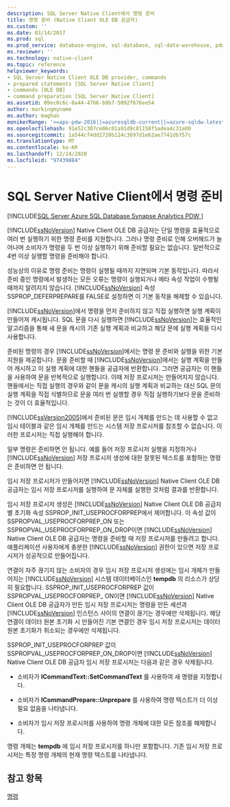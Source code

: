 ```yaml
---
description: SQL Server Native Client에서 명령 준비
title: 명령 준비 (Native Client OLE DB 공급자)
ms.custom: ''
ms.date: 03/14/2017
ms.prod: sql
ms.prod_service: database-engine, sql-database, sql-data-warehouse, pdw
ms.reviewer: ''
ms.technology: native-client
ms.topic: reference
helpviewer_keywords:
- SQL Server Native Client OLE DB provider, commands
- prepared statements [SQL Server Native Client]
- commands [OLE DB]
- command preparation [SQL Server Native Client]
ms.assetid: 09ec0c6c-0a44-4766-b9b7-5092f676ee54
author: markingmyname
ms.author: maghan
monikerRange: '>=aps-pdw-2016||=azuresqldb-current||=azure-sqldw-latest||>=sql-server-2016||>=sql-server-linux-2017||=azuresqldb-mi-current'
ms.openlocfilehash: 91e52c307ce06c01a91d9c81158f5adea4c31a00
ms.sourcegitcommit: 1a544cf4dd2720b124c3697d1e62ae7741db757c
ms.translationtype: MT
ms.contentlocale: ko-KR
ms.lasthandoff: 12/14/2020
ms.locfileid: "97439884"
---
```

# <a name="preparing-commands-in-sql-server-native-client"></a>SQL Server Native Client에서 명령 준비
[!INCLUDE[SQL Server Azure SQL Database Synapse Analytics PDW ](../../includes/applies-to-version/sql-asdb-asdbmi-asa-pdw.md)]

  [!INCLUDE[ssNoVersion](../../includes/ssnoversion-md.md)] Native Client OLE DB 공급자는 단일 명령을 효율적으로 여러 번 실행하기 위한 명령 준비를 지원합니다. 그러나 명령 준비로 인해 오버헤드가 늘어나며 소비자가 명령을 두 번 이상 실행하기 위해 준비할 필요는 없습니다. 일반적으로 4번 이상 실행할 명령을 준비해야 합니다.  
  
 성능상의 이유로 명령 준비는 명령이 실행될 때까지 지연되며 기본 동작입니다. 따라서 준비 중인 명령에서 발생하는 모든 오류는 명령이 실행되거나 메타 속성 작업이 수행될 때까지 알려지지 않습니다. [!INCLUDE[ssNoVersion](../../includes/ssnoversion-md.md)] 속성 SSPROP_DEFERPREPARE를 FALSE로 설정하면 이 기본 동작을 해제할 수 있습니다.  
  
 [!INCLUDE[ssNoVersion](../../includes/ssnoversion-md.md)]에서 명령을 먼저 준비하지 않고 직접 실행하면 실행 계획이 만들어져 캐시됩니다. SQL 문을 다시 실행하면 [!INCLUDE[ssNoVersion](../../includes/ssnoversion-md.md)]는 효율적인 알고리즘을 통해 새 문을 캐시의 기존 실행 계획과 비교하고 해당 문에 실행 계획을 다시 사용합니다.  
  
 준비된 명령의 경우 [!INCLUDE[ssNoVersion](../../includes/ssnoversion-md.md)]에서는 명령 문 준비와 실행을 위한 기본 지원을 제공합니다. 문을 준비할 때 [!INCLUDE[ssNoVersion](../../includes/ssnoversion-md.md)]에서는 실행 계획을 만들어 캐시하고 이 실행 계획에 대한 핸들을 공급자에 반환합니다. 그러면 공급자는 이 핸들을 사용하여 문을 반복적으로 실행합니다. 이때 저장 프로시저는 만들어지지 않습니다. 핸들에서는 직접 실행의 경우와 같이 문을 캐시의 실행 계획과 비교하는 대신 SQL 문의 실행 계획을 직접 식별하므로 문을 여러 번 실행할 경우 직접 실행하기보다 문을 준비하는 것이 더 효율적입니다.  
  
 [!INCLUDE[ssVersion2005](../../includes/ssversion2005-md.md)]에서 준비된 문은 임시 개체를 만드는 데 사용할 수 없고 임시 테이블과 같은 임시 개체를 만드는 시스템 저장 프로시저를 참조할 수 없습니다. 이러한 프로시저는 직접 실행해야 합니다.  
  
 일부 명령은 준비하면 안 됩니다. 예를 들어 저장 프로시저 실행을 지정하거나 [!INCLUDE[ssNoVersion](../../includes/ssnoversion-md.md)] 저장 프로시저 생성에 대한 잘못된 텍스트를 포함하는 명령은 준비하면 안 됩니다.  
  
 임시 저장 프로시저가 만들어지면 [!INCLUDE[ssNoVersion](../../includes/ssnoversion-md.md)] Native Client OLE DB 공급자는 임시 저장 프로시저를 실행하여 문 자체를 실행한 것처럼 결과를 반환합니다.  
  
 임시 저장 프로시저 생성은 [!INCLUDE[ssNoVersion](../../includes/ssnoversion-md.md)] Native Client OLE DB 공급자별 초기화 속성 SSPROP_INIT_USEPROCFORPREP에서 제어합니다. 이 속성 값이 SSPROPVAL_USEPROCFORPREP_ON 또는 SSPROPVAL_USEPROCFORPREP_ON_DROP이면 [!INCLUDE[ssNoVersion](../../includes/ssnoversion-md.md)] Native Client OLE DB 공급자는 명령을 준비할 때 저장 프로시저를 만들려고 합니다. 애플리케이션 사용자에게 충분한 [!INCLUDE[ssNoVersion](../../includes/ssnoversion-md.md)] 권한이 있으면 저장 프로시저가 성공적으로 만들어집니다.  
  
 연결이 자주 끊기지 않는 소비자의 경우 임시 저장 프로시저 생성에는 임시 개체가 만들어지는 [!INCLUDE[ssNoVersion](../../includes/ssnoversion-md.md)] 시스템 데이터베이스인 **tempdb** 의 리소스가 상당히 필요합니다. SSPROP_INIT_USEPROCFORPREP 값이 SSPROPVAL_USEPROCFORPREP_ ON이면 [!INCLUDE[ssNoVersion](../../includes/ssnoversion-md.md)] Native Client OLE DB 공급자가 만든 임시 저장 프로시저는 명령을 만든 세션과 [!INCLUDE[ssNoVersion](../../includes/ssnoversion-md.md)] 인스턴스 사이의 연결이 끊기는 경우에만 삭제됩니다. 해당 연결이 데이터 원본 초기화 시 만들어진 기본 연결인 경우 임시 저장 프로시저는 데이터 원본 초기화가 취소되는 경우에만 삭제됩니다.  
  
 SSPROP_INIT_USEPROCFORPREP 값이 SSPROPVAL_USEPROCFORPREP_ON_DROP이면 [!INCLUDE[ssNoVersion](../../includes/ssnoversion-md.md)] Native Client OLE DB 공급자 임시 저장 프로시저는 다음과 같은 경우 삭제됩니다.  
  
-   소비자가 **ICommandText::SetCommandText** 를 사용하여 새 명령을 지정합니다.  
  
-   소비자가 **ICommandPrepare::Unprepare** 를 사용하여 명령 텍스트가 더 이상 필요 없음을 나타냅니다.  
  
-   소비자가 임시 저장 프로시저를 사용하여 명령 개체에 대한 모든 참조를 해제합니다.  
  
 명령 개체는 **tempdb** 에 임시 저장 프로시저를 하나만 포함합니다. 기존 임시 저장 프로시저는 특정 명령 개체의 현재 명령 텍스트를 나타냅니다.  
  
## <a name="see-also"></a>참고 항목  
 [명령](../../relational-databases/native-client-ole-db-commands/commands.md)  
  
  
